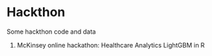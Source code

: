 # Hackthon
Some hackthon code and data

1. McKinsey online hackathon: Healthcare Analytics
   LightGBM in R
